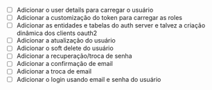 - [ ] Adicionar o user details para carregar o usuário
- [ ] Adicionar a customização do token para carregar as roles
- [ ] Adicionar as entidades e tabelas do auth server e talvez a criação dinâmica dos clients oauth2
- [ ] Adicionar a atualização do usuário
- [ ] Adicionar o soft delete do usuário
- [ ] Adicionar a recuperação/troca de senha
- [ ] Adicionar a confirmação de email
- [ ] Adicionar a troca de email
- [ ] Adicionar o login usando email e senha do usuário